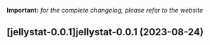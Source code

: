 **Important:**
*for the complete changelog, please refer to the website*




## [jellystat-0.0.1]jellystat-0.0.1 (2023-08-24)

